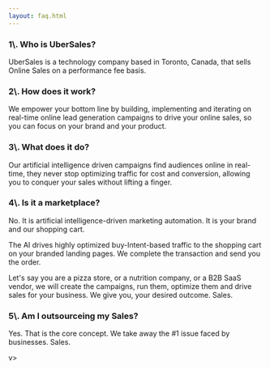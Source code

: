```yaml
---
layout: faq.html
---
```


<!-- Company - What we do & why -->

 <div class="ui vertical stripe segment">
  <div class="ui center text container">
  <h3 class="ui header">1\.  Who is UberSales?</h3>
  <p>UberSales is a technology company based in Toronto, Canada, that sells Online Sales on a performance fee basis.</p>
  <h3 class="ui header">2\.  How does it work?</h3>
  <p>We  empower your bottom line by building, implementing and iterating on real-time online lead generation campaigns to drive your online sales, so you can focus on your brand and your product.</p>
  <h3 class="ui header">3\.  What does it do?</h3>
  <p>Our artificial intelligence driven campaigns find audiences online in real-time, they never stop optimizing traffic for cost and conversion,  allowing you to conquer your sales without lifting a finger.</p>
  <h3 class="ui header">4\.  Is it a marketplace?</h3>
  <p>No. It is artificial intelligence-driven marketing automation. It is your brand and our shopping cart. </p>
  <p>The AI drives highly optimized buy-Intent-based traffic to the shopping cart on  your branded landing pages. We complete the transaction and send you the order.  </p>
  <p>Let's say you are a pizza store, or a nutrition company, or a B2B SaaS vendor, we will create the campaigns, run them, optimize them and drive sales for your business. We give you, your desired outcome. Sales.</p>
  <h3 class="ui header">5\.  Am I outsourceing my Sales?</h3>
  <p>Yes. That is the core concept. We take away the #1 issue faced by businesses. Sales.</p>
</div>
</div>

v>
